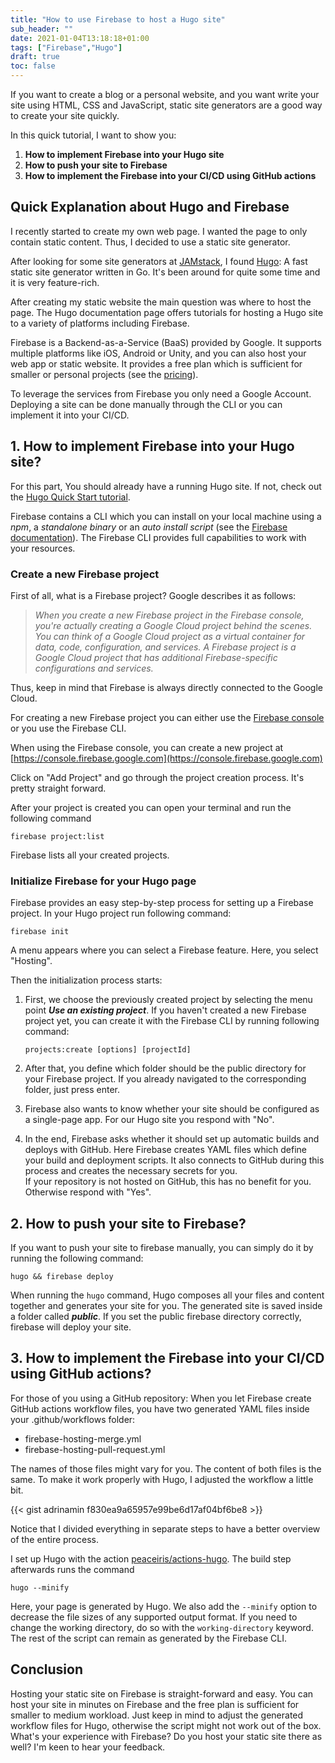 ```yaml
---
title: "How to use Firebase to host a Hugo site"
sub_header: ""
date: 2021-01-04T13:18:18+01:00
tags: ["Firebase","Hugo"]
draft: true
toc: false
---
```


If you want to create a blog or a personal website, and you want write your site using HTML, CSS and JavaScript, static site generators are a good way to create your site quickly.

In this quick tutorial, I want to show you:

1. **How to implement Firebase into your Hugo site**
2. **How to push your site to Firebase**
3. **How to implement the Firebase into your CI/CD using GitHub actions**

## Quick Explanation about Hugo and Firebase
I recently started to create my own web page. I wanted the page to only contain static content. Thus, I decided to use a static site generator. 

After looking for some site generators at [JAMstack](https://jamstack.org/generators/), I found [Hugo](https://gohugo.io/): A fast static site generator written in Go. It's been around for quite some time and it is very feature-rich. 

After creating my static website the main question was where to host the page. The Hugo documentation page offers tutorials for hosting a Hugo site to a variety of platforms including Firebase.

Firebase is a Backend-as-a-Service (BaaS) provided by Google. It supports multiple platforms like iOS, Android or Unity, and you can also host your web app or static website. It provides a free plan which is sufficient for smaller or personal projects (see the [pricing](https://firebase.google.com/pricing/)). 

To leverage the services from Firebase you only need a Google Account. Deploying a site can be done manually through the CLI or you can implement it into your CI/CD. 

## 1. How to implement Firebase into your Hugo site?

For this part, You should already have a running Hugo site. If not, check out the [Hugo Quick Start tutorial](https://gohugo.io/getting-started/quick-start/).

Firebase contains a CLI which you can install on your local machine using a _npm_, a _standalone binary_ or an _auto install script_ (see the [Firebase documentation](https://firebase.google.com/docs/cli/)). The Firebase CLI provides full capabilities to work with your resources.

### Create a new Firebase project

First of all, what is a Firebase project? Google describes it as follows:

> _When you create a new Firebase project in the Firebase console, you're actually creating a Google Cloud project behind the scenes. You can think of a Google Cloud project as a virtual container for data, code, configuration, and services. A Firebase project is a Google Cloud project that has additional Firebase-specific configurations and services._

Thus, keep in mind that Firebase is always directly connected to the Google Cloud.

For creating a new Firebase project you can either use the [Firebase console](https://console.firebase.google.com/) or you use the Firebase CLI.

When using the Firebase console, you can create a new project at [https://console.firebase.google.com](https://console.firebase.google.com)

Click on "Add Project" and go through the project creation process. It's pretty straight forward.

After your project is created you can open your terminal and run the following command 

`firebase project:list` 

Firebase lists all your created projects.

### Initialize Firebase for your Hugo page 

Firebase provides an easy step-by-step process for setting up a Firebase project. In your Hugo project run following command:

`firebase init`

A menu appears where you can select a Firebase feature. Here, you select  "Hosting".

Then the initialization process starts:

1. First, we choose the previously created project by selecting the menu point **_Use an existing project_**. If you haven't created a new Firebase project yet, you can create it with the Firebase CLI by running following command:

    `projects:create [options] [projectId]`

2. After that, you define which folder should be the public directory for your Firebase project. If you already navigated to the corresponding folder, just press enter. 

3. Firebase also wants to know whether your site should be configured as a single-page app. For our Hugo site you respond with "No". 

4. In the end, Firebase asks whether it should set up automatic builds and deploys with GitHub. Here Firebase creates YAML files which define your build and deployment scripts. It also connects to GitHub during this process and creates the necessary secrets for you. 
<br> If your repository is not hosted on GitHub, this has no benefit for you. Otherwise respond with "Yes". 

## 2. How to push your site to Firebase?

If you want to push your site to firebase manually, you can simply do it by running the following command:

`hugo && firebase deploy`

When running the `hugo` command, Hugo composes all your files and content together and generates your site for you. The generated site is saved inside a folder called **_public_**. If you set the public firebase directory correctly, firebase will deploy your site.  

## 3. How to implement the Firebase into your CI/CD using GitHub actions?

For those of you using a GitHub repository: When you let Firebase create GitHub actions workflow files, you have two generated YAML files inside your .github/workflows folder:

* firebase-hosting-merge.yml
* firebase-hosting-pull-request.yml

The names of those files might vary for you. The content of both files is the same. To make it work properly with Hugo, I adjusted the workflow a little bit.

{{< gist adrinamin f830ea9a65957e99be6d17af04bf6be8 >}}

Notice that I divided everything in separate steps to have a better overview of the entire process. 

I set up Hugo with the action [peaceiris/actions-hugo](https://github.com/peaceiris/actions-hugo). The build step afterwards runs the command

`hugo --minify`

Here, your page is generated by Hugo. We also add the `--minify` option to decrease the file sizes of any supported output format. If you need to change the working directory, do so with the `working-directory` keyword. The rest of the script can remain as generated by the Firebase CLI.

## Conclusion

Hosting your static site on Firebase is straight-forward and easy. You can host your site in minutes on Firebase and the free plan is sufficient for smaller to medium workload. Just keep in mind to adjust the generated workflow files for Hugo, otherwise the script might not work out of the box. What's your experience with Firebase? Do you host your static site there as well? I'm keen to hear your feedback. 



